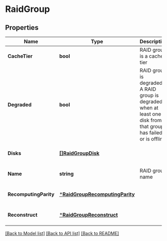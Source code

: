 # RaidGroup

## Properties
Name | Type | Description | Notes
------------ | ------------- | ------------- | -------------
**CacheTier** | **bool** | RAID group is a cache tier | [optional] [default to null]
**Degraded** | **bool** | RAID group is degraded. A RAID group is degraded when at least one disk from that group has failed or is offline. | [optional] [default to null]
**Disks** | [**[]RaidGroupDisk**](raid_group_disk.md) |  | [optional] [default to null]
**Name** | **string** | RAID group name | [optional] [default to null]
**RecomputingParity** | [***RaidGroupRecomputingParity**](raid_group_recomputing_parity.md) |  | [optional] [default to null]
**Reconstruct** | [***RaidGroupReconstruct**](raid_group_reconstruct.md) |  | [optional] [default to null]

[[Back to Model list]](../README.md#documentation-for-models) [[Back to API list]](../README.md#documentation-for-api-endpoints) [[Back to README]](../README.md)


